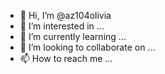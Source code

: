 - 👋 Hi, I’m @az104olivia
- 👀 I’m interested in ...
- 🌱 I’m currently learning ...
- 💞️ I’m looking to collaborate on ...
- 📫 How to reach me ...

<!---
az104olivia/az104olivia is a ✨ special ✨ repository because its `README.md` (this file) appears on your GitHub profile.
You can click the Preview link to take a look at your changes.
--->
